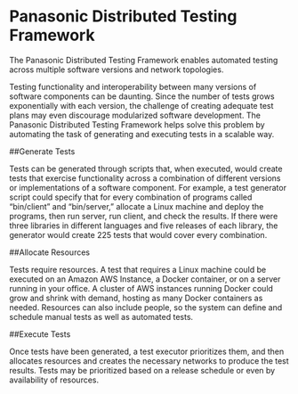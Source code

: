 Panasonic Distributed Testing Framework
=======================================

The Panasonic Distributed Testing Framework enables automated testing across multiple software versions and network topologies.

Testing functionality and interoperability between many versions of software components can be daunting. Since the number of 
tests grows exponentially with each version, the challenge of creating adequate test plans may even discourage modularized 
software development. The Panasonic Distributed Testing Framework helps solve this problem by automating the task of 
generating and executing tests in a scalable way.

##Generate Tests

Tests can be generated through scripts that, when executed, would create tests that exercise functionality across a 
combination of different versions or implementations of a software component. For example, a test generator script 
could specify that for every combination of programs called “bin/client” and “bin/server,” allocate a Linux machine
and deploy the programs, then run server, run client, and check the results. If there were three libraries in different 
languages and five releases of each library, the generator would create 225 tests that would cover every combination.

##Allocate Resources

Tests require resources. A test that requires a Linux machine could be executed on an Amazon AWS Instance, a Docker 
container, or on a server running in your office. A cluster of AWS instances running Docker could grow and shrink 
with demand, hosting as many Docker containers as needed. Resources can also include people, so the system can define 
and schedule manual tests as well as automated tests.

##Execute Tests

Once tests have been generated, a test executor prioritizes them, and then allocates resources and creates the necessary 
networks to produce the test results. Tests may be prioritized based on a release schedule or even by availability of resources.
